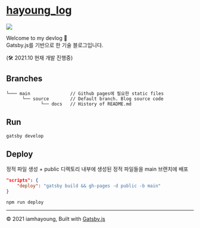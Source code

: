 # [hayoung_log](https://iamhayoung.github.io/)

<a href="https://hits.seeyoufarm.com">
    <img src="https://hits.seeyoufarm.com/api/count/incr/badge.svg?url=https%3A%2F%2Fgithub.com%2Fiamhayoung%2Fiamhayoung.github.io&count_bg=%23BB7E8C&title_bg=%23434343&icon=github.svg&icon_color=%23FFFFFF&title=hits&edge_flat=false"/>
</a>

<p>
Welcome to my devlog 👋 <br />
Gatsby.js를 기반으로 한 기술 블로그입니다.
</p>

(🛠 2021.10 현재 개발 진행중)

## Branches

```
└─── main               // Github pages에 필요한 static files
      └── source        // Default branch. Blog source code
    	     └── docs   // History of README.md
```

## Run

```shell
gatsby develop
```

## Deploy

정적 파일 생성 + public 디렉토리 내부에 생성된 정적 파일들을 main 브랜치에 배포

```json
"scripts": {
    "deploy": "gatsby build && gh-pages -d public -b main"
}
```

```shell
npm run deploy
```

---

© 2021 iamhayoung, Built with [Gatsby.js](https://www.gatsbyjs.com/)
